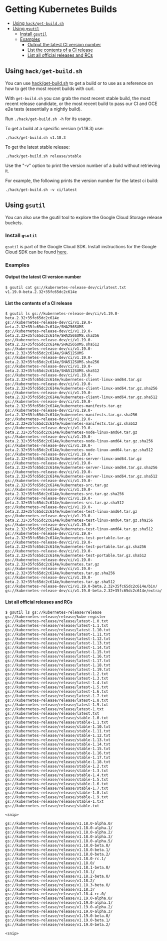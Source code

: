 # Getting Kubernetes Builds

- [Using `hack/get-build.sh`](#using-hackget-buildsh)
- [Using `gsutil`](#using-gsutil)
  - [Install `gsutil`](#install-gsutil)
  - [Examples](#examples)
    - [Output the latest CI version number](#output-the-latest-ci-version-number)
    - [List the contents of a CI release](#list-the-contents-of-a-ci-release)
    - [List all official releases and RCs](#list-all-official-releases-and-rcs)

## Using `hack/get-build.sh`

You can use [hack/get-build.sh](https://git.k8s.io/kubernetes/hack/get-build.sh)
to get a build or to use as a reference on how to get the most recent builds
with curl.

With `get-build.sh` you can grab the most recent stable build, the
most recent release candidate, or the most recent build to pass our CI and GCE
e2e tests (essentially a nightly build).

Run `./hack/get-build.sh -h` for its usage.

To get a build at a specific version (v1.18.3) use:

```shell
./hack/get-build.sh v1.18.3
```

To get the latest stable release:

```shell
./hack/get-build.sh release/stable
```

Use the "-v" option to print the version number of a build without retrieving
it.

For example, the following prints the version number for the latest ci
build:

```shell
./hack/get-build.sh -v ci/latest
```

## Using `gsutil`

You can also use the gsutil tool to explore the Google Cloud Storage release
buckets.

### Install `gsutil`

`gsutil` is part of the Google Cloud SDK.
Install instructions for the Google Cloud SDK can be found [here](https://cloud.google.com/sdk/install).

### Examples

#### Output the latest CI version number

```console
$ gsutil cat gs://kubernetes-release-dev/ci/latest.txt
v1.19.0-beta.2.32+35fc65dc2c614e
```

#### List the contents of a CI release

```console
$ gsutil ls gs://kubernetes-release-dev/ci/v1.19.0-beta.2.32+35fc65dc2c614e
gs://kubernetes-release-dev/ci/v1.19.0-beta.2.32+35fc65dc2c614e/SHA256SUMS
gs://kubernetes-release-dev/ci/v1.19.0-beta.2.32+35fc65dc2c614e/SHA256SUMS.sha256
gs://kubernetes-release-dev/ci/v1.19.0-beta.2.32+35fc65dc2c614e/SHA256SUMS.sha512
gs://kubernetes-release-dev/ci/v1.19.0-beta.2.32+35fc65dc2c614e/SHA512SUMS
gs://kubernetes-release-dev/ci/v1.19.0-beta.2.32+35fc65dc2c614e/SHA512SUMS.sha256
gs://kubernetes-release-dev/ci/v1.19.0-beta.2.32+35fc65dc2c614e/SHA512SUMS.sha512
gs://kubernetes-release-dev/ci/v1.19.0-beta.2.32+35fc65dc2c614e/kubernetes-client-linux-amd64.tar.gz
gs://kubernetes-release-dev/ci/v1.19.0-beta.2.32+35fc65dc2c614e/kubernetes-client-linux-amd64.tar.gz.sha256
gs://kubernetes-release-dev/ci/v1.19.0-beta.2.32+35fc65dc2c614e/kubernetes-client-linux-amd64.tar.gz.sha512
gs://kubernetes-release-dev/ci/v1.19.0-beta.2.32+35fc65dc2c614e/kubernetes-manifests.tar.gz
gs://kubernetes-release-dev/ci/v1.19.0-beta.2.32+35fc65dc2c614e/kubernetes-manifests.tar.gz.sha256
gs://kubernetes-release-dev/ci/v1.19.0-beta.2.32+35fc65dc2c614e/kubernetes-manifests.tar.gz.sha512
gs://kubernetes-release-dev/ci/v1.19.0-beta.2.32+35fc65dc2c614e/kubernetes-node-linux-amd64.tar.gz
gs://kubernetes-release-dev/ci/v1.19.0-beta.2.32+35fc65dc2c614e/kubernetes-node-linux-amd64.tar.gz.sha256
gs://kubernetes-release-dev/ci/v1.19.0-beta.2.32+35fc65dc2c614e/kubernetes-node-linux-amd64.tar.gz.sha512
gs://kubernetes-release-dev/ci/v1.19.0-beta.2.32+35fc65dc2c614e/kubernetes-server-linux-amd64.tar.gz
gs://kubernetes-release-dev/ci/v1.19.0-beta.2.32+35fc65dc2c614e/kubernetes-server-linux-amd64.tar.gz.sha256
gs://kubernetes-release-dev/ci/v1.19.0-beta.2.32+35fc65dc2c614e/kubernetes-server-linux-amd64.tar.gz.sha512
gs://kubernetes-release-dev/ci/v1.19.0-beta.2.32+35fc65dc2c614e/kubernetes-src.tar.gz
gs://kubernetes-release-dev/ci/v1.19.0-beta.2.32+35fc65dc2c614e/kubernetes-src.tar.gz.sha256
gs://kubernetes-release-dev/ci/v1.19.0-beta.2.32+35fc65dc2c614e/kubernetes-src.tar.gz.sha512
gs://kubernetes-release-dev/ci/v1.19.0-beta.2.32+35fc65dc2c614e/kubernetes-test-linux-amd64.tar.gz
gs://kubernetes-release-dev/ci/v1.19.0-beta.2.32+35fc65dc2c614e/kubernetes-test-linux-amd64.tar.gz.sha256
gs://kubernetes-release-dev/ci/v1.19.0-beta.2.32+35fc65dc2c614e/kubernetes-test-linux-amd64.tar.gz.sha512
gs://kubernetes-release-dev/ci/v1.19.0-beta.2.32+35fc65dc2c614e/kubernetes-test-portable.tar.gz
gs://kubernetes-release-dev/ci/v1.19.0-beta.2.32+35fc65dc2c614e/kubernetes-test-portable.tar.gz.sha256
gs://kubernetes-release-dev/ci/v1.19.0-beta.2.32+35fc65dc2c614e/kubernetes-test-portable.tar.gz.sha512
gs://kubernetes-release-dev/ci/v1.19.0-beta.2.32+35fc65dc2c614e/kubernetes.tar.gz
gs://kubernetes-release-dev/ci/v1.19.0-beta.2.32+35fc65dc2c614e/kubernetes.tar.gz.sha256
gs://kubernetes-release-dev/ci/v1.19.0-beta.2.32+35fc65dc2c614e/kubernetes.tar.gz.sha512
gs://kubernetes-release-dev/ci/v1.19.0-beta.2.32+35fc65dc2c614e/bin/
gs://kubernetes-release-dev/ci/v1.19.0-beta.2.32+35fc65dc2c614e/extra/
```

#### List all official releases and RCs

```console
$ gsutil ls gs://kubernetes-release/release
gs://kubernetes-release/release/kube-register
gs://kubernetes-release/release/latest-1.0.txt
gs://kubernetes-release/release/latest-1.1.txt
gs://kubernetes-release/release/latest-1.10.txt
gs://kubernetes-release/release/latest-1.11.txt
gs://kubernetes-release/release/latest-1.12.txt
gs://kubernetes-release/release/latest-1.13.txt
gs://kubernetes-release/release/latest-1.14.txt
gs://kubernetes-release/release/latest-1.15.txt
gs://kubernetes-release/release/latest-1.16.txt
gs://kubernetes-release/release/latest-1.17.txt
gs://kubernetes-release/release/latest-1.18.txt
gs://kubernetes-release/release/latest-1.19.txt
gs://kubernetes-release/release/latest-1.2.txt
gs://kubernetes-release/release/latest-1.3.txt
gs://kubernetes-release/release/latest-1.4.txt
gs://kubernetes-release/release/latest-1.5.txt
gs://kubernetes-release/release/latest-1.6.txt
gs://kubernetes-release/release/latest-1.7.txt
gs://kubernetes-release/release/latest-1.8.txt
gs://kubernetes-release/release/latest-1.9.txt
gs://kubernetes-release/release/latest-1.txt
gs://kubernetes-release/release/latest.txt
gs://kubernetes-release/release/stable-1.0.txt
gs://kubernetes-release/release/stable-1.1.txt
gs://kubernetes-release/release/stable-1.10.txt
gs://kubernetes-release/release/stable-1.11.txt
gs://kubernetes-release/release/stable-1.12.txt
gs://kubernetes-release/release/stable-1.13.txt
gs://kubernetes-release/release/stable-1.14.txt
gs://kubernetes-release/release/stable-1.15.txt
gs://kubernetes-release/release/stable-1.16.txt
gs://kubernetes-release/release/stable-1.17.txt
gs://kubernetes-release/release/stable-1.18.txt
gs://kubernetes-release/release/stable-1.2.txt
gs://kubernetes-release/release/stable-1.3.txt
gs://kubernetes-release/release/stable-1.4.txt
gs://kubernetes-release/release/stable-1.5.txt
gs://kubernetes-release/release/stable-1.6.txt
gs://kubernetes-release/release/stable-1.7.txt
gs://kubernetes-release/release/stable-1.8.txt
gs://kubernetes-release/release/stable-1.9.txt
gs://kubernetes-release/release/stable-1.txt
gs://kubernetes-release/release/stable.txt

<snip>

gs://kubernetes-release/release/v1.18.0-alpha.0/
gs://kubernetes-release/release/v1.18.0-alpha.1/
gs://kubernetes-release/release/v1.18.0-alpha.2/
gs://kubernetes-release/release/v1.18.0-alpha.3/
gs://kubernetes-release/release/v1.18.0-alpha.5/
gs://kubernetes-release/release/v1.18.0-beta.0/
gs://kubernetes-release/release/v1.18.0-beta.1/
gs://kubernetes-release/release/v1.18.0-beta.2/
gs://kubernetes-release/release/v1.18.0-rc.1/
gs://kubernetes-release/release/v1.18.0/
gs://kubernetes-release/release/v1.18.1-beta.0/
gs://kubernetes-release/release/v1.18.1/
gs://kubernetes-release/release/v1.18.2-beta.0/
gs://kubernetes-release/release/v1.18.2/
gs://kubernetes-release/release/v1.18.3-beta.0/
gs://kubernetes-release/release/v1.18.3/
gs://kubernetes-release/release/v1.18.4-rc.0/
gs://kubernetes-release/release/v1.19.0-alpha.0/
gs://kubernetes-release/release/v1.19.0-alpha.1/
gs://kubernetes-release/release/v1.19.0-alpha.2/
gs://kubernetes-release/release/v1.19.0-alpha.3/
gs://kubernetes-release/release/v1.19.0-beta.0/
gs://kubernetes-release/release/v1.19.0-beta.1/
gs://kubernetes-release/release/v1.19.0-beta.2/

<snip>
```
